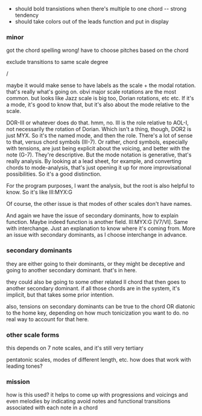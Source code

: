 - should bold transistions when there's multiple to one chord -- strong tendency
- should take colors out of the leads function and put in display

### minor

got the chord spelling wrong!
have to choose pitches based on the chord


exclude transitions to same scale degree

/

maybe it would make sense to have labels as the scale + the modal rotation. that's really what's going on. obvi major scale rotations are the most common. but looks like Jazz scale is big too, Dorian rotations, etc etc. If it's a mode, it's good to know that, but it's also about the mode relative to the scale.

DOR-III or whatever does do that. hmm, no. III is the role relative to AOL-I, not necessarily the rotation of Dorian. Which isn't a thing, though, DOR2 is just MYX. So it's the named mode, and then the role. There's a lot of sense to that, versus chord symbols (III-7). Or rather, chord symbols, especially with tensions, are just being explicit about the voicing, and better with the note (G-7). They're descriptive. But the mode notation is generative, that's really analysis. By looking at a lead sheet, for example, and converting chords to mode-analysis, that's just opening it up for more improvisational possibilities. So it's a good distinction. 

For the program purposes, I want the analysis, but the root is also helpful to know. So it's like III:MYX:G

Of course, the other issue is that modes of other scales don't have names. 

And again we have the issue of secondary dominants, how to explain function. Maybe indeed function is another field. III:MYX:G [V7/VI]. Same with interchange. Just an explanation to know where it's coming from. More an issue with secondary dominants, as I choose interchange in advance.


### secondary dominants

they are either going to their dominants, or they might be deceptive and going to another secondary dominant. that's in here.

they could also be going to some other related II chord that then goes to another secondary dominant. if all those chords are in the system, it's implicit, but that takes some prior intention.

also, tensions on secondary dominants can be true to the chord OR diatonic to the home key, depending on how much tonicization you want to do. no real way to account for that here.


### other scale forms

this depends on 7 note scales, and it's still very tertiary

pentatonic scales, modes of different length, etc. how does that work with leading tones?



### mission

how is this used? it helps to come up with progressions and voicings and even melodies by indicating avoid notes and functional transitions associated with each note in a chord

